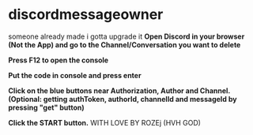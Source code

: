 # discordmessageowner
someone already made i gotta upgrade it
**Open Discord in your browser (Not the App) and go to the Channel/Conversation you want to delete**

**Press F12 to open the console**

**Put the code in console and press enter**

**Click on the blue buttons near Authorization, Author and Channel.
(Optional: getting authToken, authorId, channelId and messageId by pressing "get" button)**

**Click the START button.**
WITH LOVE BY ROZEj (HVH GOD)
